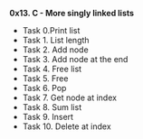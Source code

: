 **0x13. C - More singly linked lists**

* Task 0.Print list
* Task 1. List length
* Task 2. Add node
* Task 3. Add node at the end
* Task 4. Free list
* Task 5. Free
* Task 6. Pop
* Task 7. Get node at index
* Task 8. Sum list
* Task 9. Insert
* Task 10. Delete at index